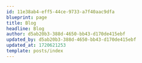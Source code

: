 ```yaml
---
id: 11e38ab4-eff5-44ce-9733-a7f40aac9dfa
blueprint: page
title: Blog
headline: Blog
author: d5ab20b3-388d-4650-bb43-d170de415ebf
updated_by: d5ab20b3-388d-4650-bb43-d170de415ebf
updated_at: 1720621253
template: posts/index
---
```

